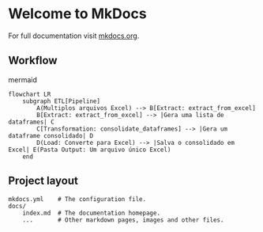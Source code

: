 # Welcome to MkDocs

For full documentation visit [mkdocs.org](https://www.mkdocs.org).

## Workflow

mermaid

```mermaid
flowchart LR
    subgraph ETL[Pipeline]
        A(Multiplos arquivos Excel) --> B[Extract: extract_from_excel]
        B[Extract: extract_from_excel] --> |Gera uma lista de dataframes| C
        C[Transformation: consolidate_dataframes] --> |Gera um dataframe consolidado| D
        D(Load: Converte para Excel) --> |Salva o consolidado em Excel| E(Pasta Output: Um arquivo único Excel)
    end

```

## Project layout

    mkdocs.yml    # The configuration file.
    docs/
        index.md  # The documentation homepage.
        ...       # Other markdown pages, images and other files.
